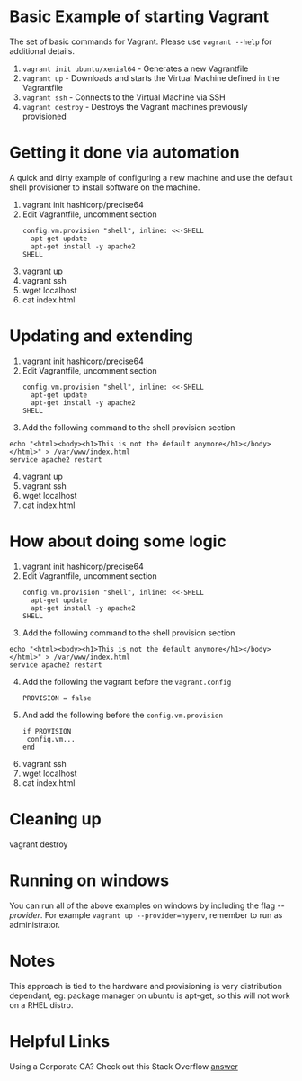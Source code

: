 # Basic Example of starting Vagrant

The set of basic commands for Vagrant. Please use `vagrant --help` for additional
details.

1. `vagrant init ubuntu/xenial64` - Generates a new Vagrantfile
2. `vagrant up` - Downloads and starts the Virtual Machine defined in the Vagrantfile
3. `vagrant ssh` - Connects to the Virtual Machine via SSH
4. `vagrant destroy` - Destroys the Vagrant machines previously provisioned

# Getting it done via automation

A quick and dirty example of configuring a new machine and use the default shell
provisioner to install software on the machine.

1. vagrant init hashicorp/precise64
2. Edit Vagrantfile, uncomment section
   ```
   config.vm.provision "shell", inline: <<-SHELL
     apt-get update
     apt-get install -y apache2
   SHELL
   ```
3. vagrant up
4. vagrant ssh
5. wget localhost
6. cat index.html

# Updating and extending

1. vagrant init hashicorp/precise64
2. Edit Vagrantfile, uncomment section
   ```
   config.vm.provision "shell", inline: <<-SHELL
     apt-get update
     apt-get install -y apache2
   SHELL
   ```
3. Add the following command to the shell provision section
  ```
  echo "<html><body><h1>This is not the default anymore</h1></body></html>" > /var/www/index.html
  service apache2 restart
  ```
4. vagrant up
5. vagrant ssh
6. wget localhost
7. cat index.html

# How about doing some logic

1. vagrant init hashicorp/precise64
2. Edit Vagrantfile, uncomment section
   ```
   config.vm.provision "shell", inline: <<-SHELL
     apt-get update
     apt-get install -y apache2
   SHELL
   ```
3. Add the following command to the shell provision section
  ```
  echo "<html><body><h1>This is not the default anymore</h1></body></html>" > /var/www/index.html
  service apache2 restart
  ```
4. Add the following the vagrant before the `vagrant.config`
   ```
   PROVISION = false
   ```
5. And add the following before the `config.vm.provision`
   ```
   if PROVISION
    config.vm...
   end
   ```
6. vagrant ssh
7. wget localhost
8. cat index.html

# Cleaning up

vagrant destroy

# Running on windows

You can run all of the above examples on windows by including the flag _--provider_.
For example `vagrant up --provider=hyperv`, remember to run as administrator.

# Notes

This approach is tied to the hardware and provisioning is very distribution dependant,
eg: package manager on ubuntu is apt-get, so this will not work on a RHEL distro.

# Helpful Links

Using a Corporate CA? Check out this Stack Overflow [answer](https://stackoverflow.com/questions/45475023/configuring-vagrant-ca-certificates)
